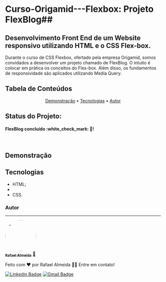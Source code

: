 # Curso-Origamid---Flexbox: Projeto FlexBlog##
## Desenvolvimento Front End de um Website responsivo utilizando HTML e o CSS Flex-box. 
Durante o curso de CSS Flexbox, ofertado pela empresa Origamid, somos convidados a desenvolver um projeto chamado de FlexBlog. O intuito é colocar em prática os conceitos do 
Flex-box. Além disso, os fundamentos de responsividade são aplicados utilizando Media Query.

<h2>Tabela de Conteúdos</h2>

<p align="center">
 <a href="#demo">Demonstração</a> •
 <a href="#tecnologias">Tecnologias</a> • 
 <a href="#autor">Autor</a>
</p>

<h2>Status do Projeto:</h2>
<h4> 
	  FlexBlog concluído :white_check_mark: 🚀!
</h4> <br>

<h2 id=#demo>Demonstração</h2>


<h2 id=#tecnologias>Tecnologias</h2>
<ul>
	<li>HTML;<li>
	<li>CSS.</li>
</ul>


	
### Autor
---

<a href="https://github.com/alsantosrafael/">
 <img style="border-radius: 50%;" src="https://avatars1.githubusercontent.com/u/60659321?s=460&u=f7b85d61e01a491287fce14c7e9bc0ee74475cc8&v=4" width="100px;" alt=""/>
 <br />
 <sub><b>Rafael Almeida</b></sub></a> <a href="https://github.com/alsantosrafael" title="Github">🚀</a>


Feito com ❤️ por Rafael Almeida 👋🏽 Entre em contato!

 [![Linkedin Badge](https://img.shields.io/badge/-Rafael-blue?style=flat-square&logo=Linkedin&logoColor=white&link=https://www.linkedin.com/in/rafaalms/)](https://www.linkedin.com/in/rafaalms/) 
[![Gmail Badge](https://img.shields.io/badge/-rafael.profeng@gmail.com-c14438?style=flat-square&logo=Gmail&logoColor=white&link=mailto:rafael.profeng@gmail.com)](mailto:rafael.profeng@gmail.com)
